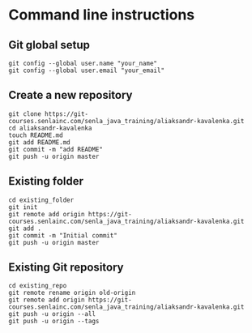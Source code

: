 # Command line instructions

## Git global setup
```
git config --global user.name "your_name"
git config --global user.email "your_email"
```

## Create a new repository
```
git clone https://git-courses.senlainc.com/senla_java_training/aliaksandr-kavalenka.git
cd aliaksandr-kavalenka
touch README.md
git add README.md
git commit -m "add README"
git push -u origin master
```

## Existing folder
```
cd existing_folder
git init
git remote add origin https://git-courses.senlainc.com/senla_java_training/aliaksandr-kavalenka.git
git add .
git commit -m "Initial commit"
git push -u origin master
```

## Existing Git repository
```
cd existing_repo
git remote rename origin old-origin
git remote add origin https://git-courses.senlainc.com/senla_java_training/aliaksandr-kavalenka.git
git push -u origin --all
git push -u origin --tags
```